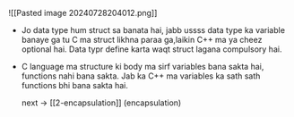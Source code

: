 
![[Pasted image 20240728204012.png]]

- Jo data type hum struct sa banata hai, jabb ussss data type ka variable banaye ga tu C ma struct likhna paraa ga,laikin C++ ma ya cheez optional hai. Data typr define karta waqt struct lagana compulsory hai.

- C language ma structure ki body ma sirf variables bana sakta hai, functions nahi bana sakta. Jab ka C++ ma variables ka sath sath functions bhi bana sakta hai.

   next ->  [[2-encapsulation]]  (encapsulation)


